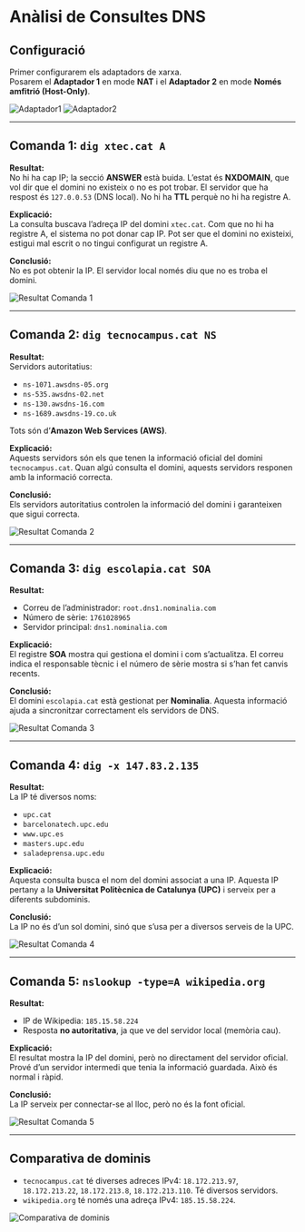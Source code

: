 # Anàlisi de Consultes DNS
## Configuració
Primer configurarem els adaptadors de xarxa.  
Posarem el **Adaptador 1** en mode **NAT** i el **Adaptador 2** en mode **Només amfitrió (Host-Only)**.


![Adaptador1](img/image7.png)
![Adaptador2](img/image8.png)

---

## Comanda 1: `dig xtec.cat A`

**Resultat:**  
No hi ha cap IP; la secció **ANSWER** està buida. L’estat és **NXDOMAIN**, que vol dir que el domini no existeix o no es pot trobar. El servidor que ha respost és `127.0.0.53` (DNS local). No hi ha **TTL** perquè no hi ha registre A.

**Explicació:**  
La consulta buscava l’adreça IP del domini `xtec.cat`. Com que no hi ha registre A, el sistema no pot donar cap IP. Pot ser que el domini no existeixi, estigui mal escrit o no tingui configurat un registre A.

**Conclusió:**  
No es pot obtenir la IP. El servidor local només diu que no es troba el domini.

![Resultat Comanda 1](img/image1.png)

---

## Comanda 2: `dig tecnocampus.cat NS`

**Resultat:**  
Servidors autoritatius:  
- `ns-1071.awsdns-05.org`  
- `ns-535.awsdns-02.net`  
- `ns-130.awsdns-16.com`  
- `ns-1689.awsdns-19.co.uk`  

Tots són d’**Amazon Web Services (AWS)**.

**Explicació:**  
Aquests servidors són els que tenen la informació oficial del domini `tecnocampus.cat`. Quan algú consulta el domini, aquests servidors responen amb la informació correcta.

**Conclusió:**  
Els servidors autoritatius controlen la informació del domini i garanteixen que sigui correcta.

![Resultat Comanda 2](img/image2.png)

---

## Comanda 3: `dig escolapia.cat SOA`

**Resultat:**  
- Correu de l’administrador: `root.dns1.nominalia.com`  
- Número de sèrie: `1761028965`  
- Servidor principal: `dns1.nominalia.com`

**Explicació:**  
El registre **SOA** mostra qui gestiona el domini i com s’actualitza. El correu indica el responsable tècnic i el número de sèrie mostra si s’han fet canvis recents.

**Conclusió:**  
El domini `escolapia.cat` està gestionat per **Nominalia**. Aquesta informació ajuda a sincronitzar correctament els servidors de DNS.

![Resultat Comanda 3](img/image3.png)

---

## Comanda 4: `dig -x 147.83.2.135`

**Resultat:**  
La IP té diversos noms:  
- `upc.cat`  
- `barcelonatech.upc.edu`  
- `www.upc.es`  
- `masters.upc.edu`  
- `saladeprensa.upc.edu`

**Explicació:**  
Aquesta consulta busca el nom del domini associat a una IP. Aquesta IP pertany a la **Universitat Politècnica de Catalunya (UPC)** i serveix per a diferents subdominis.

**Conclusió:**  
La IP no és d’un sol domini, sinó que s’usa per a diversos serveis de la UPC.

![Resultat Comanda 4](img/image4.png)

---

## Comanda 5: `nslookup -type=A wikipedia.org`

**Resultat:**  
- IP de Wikipedia: `185.15.58.224`  
- Resposta **no autoritativa**, ja que ve del servidor local (memòria cau).

**Explicació:**  
El resultat mostra la IP del domini, però no directament del servidor oficial. Prové d’un servidor intermedi que tenia la informació guardada. Això és normal i ràpid.

**Conclusió:**  
La IP serveix per connectar-se al lloc, però no és la font oficial.

![Resultat Comanda 5](img/image5.png)

---

## Comparativa de dominis

- `tecnocampus.cat` té diverses adreces IPv4: `18.172.213.97`, `18.172.213.22`, `18.172.213.8`, `18.172.213.110`. Té diversos servidors.  
- `wikipedia.org` té només una adreça IPv4: `185.15.58.224`.

![Comparativa de dominis](img/image6.png)

